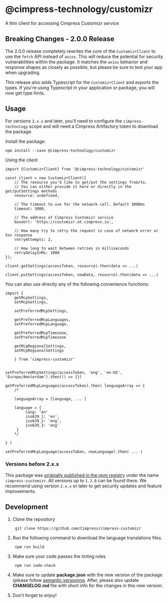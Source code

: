 # @cimpress-technology/customizr
A thin client for accessing Cimpress Customizr service

## Breaking Changes - 2.0.0 Release

The 2.0.0 release completely rewrites the core of the `CustomizrClient` to use the `fetch` API instead of `axios`. This will reduce the potential for security vulnerabilities within the package. It matches the `axios` behavior and response shapes as closely as possible, but please be sure to test your app when upgrading.

This release also adds Typescript for the `CustomizrClient` and exports the types. If you're using Typescript in your application or package, you will now get type hints.

## Usage

For versions `2.x.x` and later, you'll need to configure the `cimpress-technology` scope and will need a Cimpress Artifactory token to download the package.

Install the package:
    
    npm install --save @cimpress-technology/customizr

Using the client
    
    import {CustomizrClient} from '@cimpress-technology/customizr'
    
    const client = new CustomizrClient({
        // The resource you'd like to get/put the settings from/to.
        // You can either provide it here or directly in the get/putSettings methods
        resource: undefined,
        
        // The timeout to use for the network call. Default 3000ms
        timeout: 3000,
        
        // The address of Cimpress Customizr service
        baseUrl: 'https://customizr.at.cimpress.io',
        
        // How many try to retry the request in case of network error or 5xx response
        retryAttempts: 2,
        
        // How long to wait between retries in milliseconds
        retryDelayInMs: 1000
    });
    
    client.getSettings(accessToken, resource).then(data => ...)
    
    client.putSettings(accessToken, newData, resource).then(data => ...)
    
You can also use directly any of the following convenience functions:

    import {
        getMcpSettings, 
        setMcpSettings,
        
        setPreferredMcpSettings,
        
        getPreferredMcpLanguages, 
        setPreferredMcpLanguage,
        
        getPreferredMcpTimezone,
        setPreferredMcpTimezone
        
        getMcpRegionalSettings, 
        setMcpRegionalSettings
        
        } from 'cimpress-customizr'
        
        
    setPreferredMcpSettings(accessToken, 'eng', 'en-US', 'Europe/Amsterdam').then(() => {})
    
    getPreferredMcpLanguages(accessToken).then( languageArray => {
        /* 
        
        languageArray = [language, ... ]
        
        language = {
             lang: 'en' 
             iso639_1: 'en',
             iso639_2: 'eng',
             iso639_3: 'eng'
         }
        */
    
    } )
    
    setPreferredMcpLanguage(accessToken, newLanguage).then( ... )

### Versions before 2.x.x

This package was [originally published in the npm registry](https://www.npmjs.com/package/cimpress-customizr) under the name `cimpress-customizr`. All versions up to `1.2.0` can be found there. We recommend using version `2.x.x` or later to get security updates and feature improvements.

## Development

1. Clone the repository
    
        git clone https://github.com/Cimpress/cimpress-customizr
        
1. Run the following command to download the language translations files. 
        
        npm run build

1. Make sure your code passes the linting rules
        
        npm run code-check
        
1. Make sure to update **package.json** with the new version of the package (please follow 
[semantic versioning](https://semver.org/). After, please also update **CHANGELOG.md** file 
with short info for the changes in this new version.   

7. Don't forget to enjoy! 
